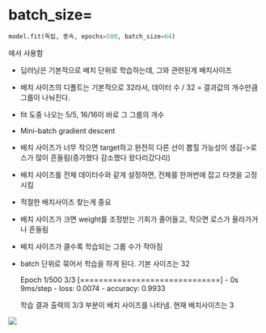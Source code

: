 # batch_size=

```python
model.fit(독립, 종속, epochs=500, batch_size=64)
```
에서 사용함


* 딥러닝은 기본적으로 배치 단위로 학습하는데, 그와 관련된게 배치사이즈
* 배치 사이즈의 디폴트는 기본적으로 32라서, 데이터 수 / 32 = 결과값의 개수만큼 그룹이 나눠진다.
* fit 도중 나오는 5/5, 16/16이 바로 그 그룹의 개수
* Mini-batch gradient descent
* 배치 사이즈가 너무 작으면 target하고 완전히 다른 선이 뽑힐 가능성이 생김->로스가 많이 흔들림(증가했다 감소했다 왔다리갔다리)
* 배치 사이즈를 전체 데이터수와 같게 설정하면, 전체를 한꺼번에 잡고 타겟을 고정시킴
* 적절한 배치사이즈 찾는게 중요
* 배치 사이즈가 크면 weight를 조정받는 기회가 줄어들고, 작으면 로스가 올라가거나 흔들림
* 배치 사이즈가 클수록 학습되는 그룹 수가 작아짐
* batch 단위로 묶어서 학습을 하게 된다. 기본 사이즈는 32

    Epoch 1/500
    3/3 [==============================] - 0s 9ms/step - loss: 0.0074 - accuracy: 0.9933
    
    학습 결과 출력의 3/3 부분이 배치 사이즈를 나타냄. 현재 배치사이즈는 3

![](https://blog.kakaocdn.net/dn/k24n4/btrCHb6e0hy/ZkQjGQE8axo8C1iSj8lhDK/img.png)